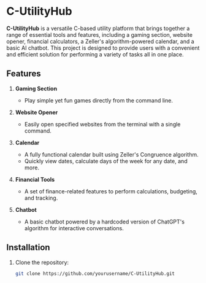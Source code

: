 # C-UtilityHub

**C-UtilityHub** is a versatile C-based utility platform that brings together a range of essential tools and features, including a gaming section, website opener, financial calculators, a Zeller's algorithm-powered calendar, and a basic AI chatbot. This project is designed to provide users with a convenient and efficient solution for performing a variety of tasks all in one place.

## Features

1. **Gaming Section**
   - Play simple yet fun games directly from the command line.

2. **Website Opener**
   - Easily open specified websites from the terminal with a single command.

3. **Calendar**
   - A fully functional calendar built using Zeller's Congruence algorithm. 
   - Quickly view dates, calculate days of the week for any date, and more.

4. **Financial Tools**
   - A set of finance-related features to perform calculations, budgeting, and tracking.

5. **Chatbot**
   - A basic chatbot powered by a hardcoded version of ChatGPT's algorithm for interactive conversations.

## Installation

1. Clone the repository:

   ```bash
   git clone https://github.com/yourusername/C-UtilityHub.git
